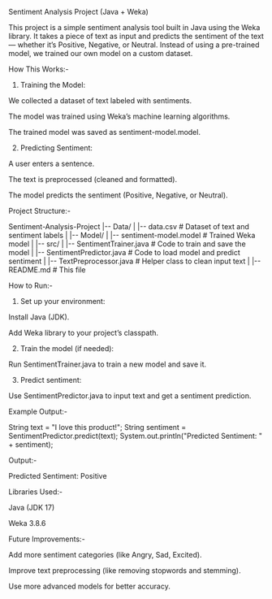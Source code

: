 Sentiment Analysis Project (Java + Weka)

This project is a simple sentiment analysis tool built in Java using the Weka library. It takes a piece of text as input and predicts the sentiment of the text — whether it’s Positive, Negative, or Neutral. Instead of using a pre-trained model, we trained our own model on a custom dataset.




How This Works:-

1. Training the Model:

We collected a dataset of text labeled with sentiments.

The model was trained using Weka’s machine learning algorithms.

The trained model was saved as sentiment-model.model.



2. Predicting Sentiment:

A user enters a sentence.

The text is preprocessed (cleaned and formatted).

The model predicts the sentiment (Positive, Negative, or Neutral).




Project Structure:-

Sentiment-Analysis-Project
|-- Data/
|   |-- data.csv                  # Dataset of text and sentiment labels
|
|-- Model/
|   |-- sentiment-model.model     # Trained Weka model
|
|-- src/
|   |-- SentimentTrainer.java     # Code to train and save the model
|   |-- SentimentPredictor.java   # Code to load model and predict sentiment
|   |-- TextPreprocessor.java     # Helper class to clean input text
|
|-- README.md                     # This file




How to Run:-

1. Set up your environment:

Install Java (JDK).

Add Weka library to your project’s classpath.



2. Train the model (if needed):

Run SentimentTrainer.java to train a new model and save it.



3. Predict sentiment:

Use SentimentPredictor.java to input text and get a sentiment prediction.






Example Output:-

String text = "I love this product!";
String sentiment = SentimentPredictor.predict(text);
System.out.println("Predicted Sentiment: " + sentiment);

Output:-

Predicted Sentiment: Positive




Libraries Used:-

Java (JDK 17)

Weka 3.8.6



Future Improvements:-

Add more sentiment categories (like Angry, Sad, Excited).

Improve text preprocessing (like removing stopwords and stemming).

Use more advanced models for better accuracy.


